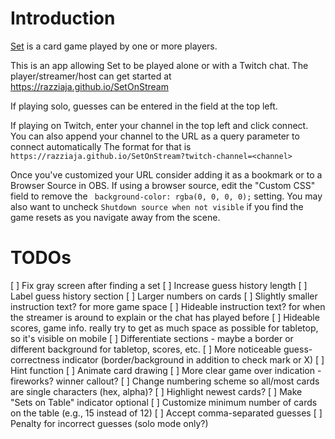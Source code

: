# Introduction

[Set](https://en.wikipedia.org/wiki/Set_(card_game)) is a card game played by one or more players.

This is an app allowing Set to be played alone or with a Twitch chat. The player/streamer/host can get started at https://razziaja.github.io/SetOnStream 

If playing solo, guesses can be entered in the field at the top left.

If playing on Twitch, enter your channel in the top left and click connect. You can also append your channel to the URL as a query parameter to connect automatically  The format for that is `https://razziaja.github.io/SetOnStream?twitch-channel=<channel>`

Once you've customized your URL consider adding it as a bookmark or to a Browser Source in OBS. If using a browser source, edit the "Custom CSS" field to remove the ` background-color: rgba(0, 0, 0, 0);` setting. You may also want to uncheck `Shutdown source when not visible` if you find the game resets as you navigate away from the scene.

# TODOs
[ ] Fix gray screen after finding a set
[ ] Increase guess history length
[ ] Label guess history section
[ ] Larger numbers on cards
[ ] Slightly smaller instruction text? for more game space
[ ] Hideable instruction text? for when the streamer is around to explain or the chat has played before
[ ] Hideable scores, game info. really try to get as much space as possible for tabletop, so it's visible on mobile
[ ] Differentiate sections - maybe a border or different background for tabletop, scores, etc.
[ ] More noticeable guess-correctness indicator (border/background in addition to check mark or X)
[ ] Hint function
[ ] Animate card drawing
[ ] More clear game over indication - fireworks? winner callout?
[ ] Change numbering scheme so all/most cards are single characters (hex, alpha)?
[ ] Highlight newest cards?
[ ] Make "Sets on Table" indicator optional
[ ] Customize minimum number of cards on the table (e.g., 15 instead of 12)
[ ] Accept comma-separated guesses
[ ] Penalty for incorrect guesses (solo mode only?)